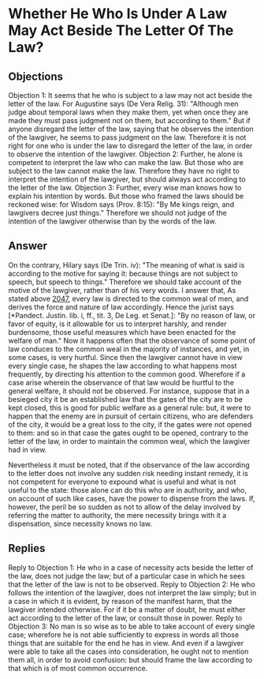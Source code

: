 # Whether He Who Is Under A Law May Act Beside The Letter Of The Law?
## Objections
Objection 1: It seems that he who is subject to a law may not act beside the letter of the law. For Augustine says (De Vera Relig. 31): "Although men judge about temporal laws when they make them, yet when once they are made they must pass judgment not on them, but according to them." But if anyone disregard the letter of the law, saying that he observes the intention of the lawgiver, he seems to pass judgment on the law. Therefore it is not right for one who is under the law to disregard the letter of the law, in order to observe the intention of the lawgiver.
Objection 2: Further, he alone is competent to interpret the law who can make the law. But those who are subject to the law cannot make the law. Therefore they have no right to interpret the intention of the lawgiver, but should always act according to the letter of the law.
Objection 3: Further, every wise man knows how to explain his intention by words. But those who framed the laws should be reckoned wise: for Wisdom says (Prov. 8:15): "By Me kings reign, and lawgivers decree just things." Therefore we should not judge of the intention of the lawgiver otherwise than by the words of the law.
## Answer
On the contrary, Hilary says (De Trin. iv): "The meaning of what is said is according to the motive for saying it: because things are not subject to speech, but speech to things." Therefore we should take account of the motive of the lawgiver, rather than of his very words.
I answer that, As stated above [2047](A[4]), every law is directed to the common weal of men, and derives the force and nature of law accordingly. Hence the jurist says [*Pandect. Justin. lib. i, ff., tit. 3, De Leg. et Senat.]: "By no reason of law, or favor of equity, is it allowable for us to interpret harshly, and render burdensome, those useful measures which have been enacted for the welfare of man." Now it happens often that the observance of some point of law conduces to the common weal in the majority of instances, and yet, in some cases, is very hurtful. Since then the lawgiver cannot have in view every single case, he shapes the law according to what happens most frequently, by directing his attention to the common good. Wherefore if a case arise wherein the observance of that law would be hurtful to the general welfare, it should not be observed. For instance, suppose that in a besieged city it be an established law that the gates of the city are to be kept closed, this is good for public welfare as a general rule: but, it were to happen that the enemy are in pursuit of certain citizens, who are defenders of the city, it would be a great loss to the city, if the gates were not opened to them: and so in that case the gates ought to be opened, contrary to the letter of the law, in order to maintain the common weal, which the lawgiver had in view.

Nevertheless it must be noted, that if the observance of the law according to the letter does not involve any sudden risk needing instant remedy, it is not competent for everyone to expound what is useful and what is not useful to the state: those alone can do this who are in authority, and who, on account of such like cases, have the power to dispense from the laws. If, however, the peril be so sudden as not to allow of the delay involved by referring the matter to authority, the mere necessity brings with it a dispensation, since necessity knows no law.
## Replies
Reply to Objection 1: He who in a case of necessity acts beside the letter of the law, does not judge the law; but of a particular case in which he sees that the letter of the law is not to be observed.
Reply to Objection 2: He who follows the intention of the lawgiver, does not interpret the law simply; but in a case in which it is evident, by reason of the manifest harm, that the lawgiver intended otherwise. For if it be a matter of doubt, he must either act according to the letter of the law, or consult those in power.
Reply to Objection 3: No man is so wise as to be able to take account of every single case; wherefore he is not able sufficiently to express in words all those things that are suitable for the end he has in view. And even if a lawgiver were able to take all the cases into consideration, he ought not to mention them all, in order to avoid confusion: but should frame the law according to that which is of most common occurrence.